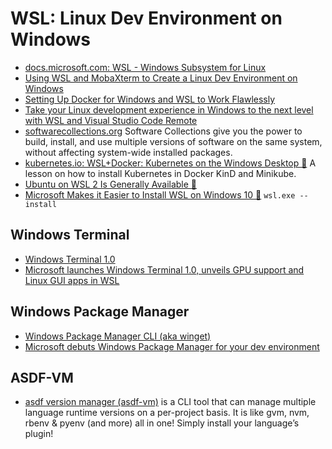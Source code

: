 # WSL: Linux Dev Environment on Windows
* [docs.microsoft.com: WSL - Windows Subsystem for Linux](https://docs.microsoft.com/windows/wsl/)
* [Using WSL and MobaXterm to Create a Linux Dev Environment on Windows](https://nickjanetakis.com/blog/using-wsl-and-mobaxterm-to-create-a-linux-dev-environment-on-windows)
* [Setting Up Docker for Windows and WSL to Work Flawlessly](https://nickjanetakis.com/blog/setting-up-docker-for-windows-and-wsl-to-work-flawlessly)
* [Take your Linux development experience in Windows to the next level with WSL and Visual Studio Code Remote](https://devblogs.microsoft.com/commandline/take-your-linux-development-experience-in-windows-to-the-next-level-with-wsl-and-visual-studio-code-remote/)
* [softwarecollections.org](https://www.softwarecollections.org) Software Collections give you the power to build, install, and use 
multiple versions of software on the same system, without affecting system-wide installed packages.
* [kubernetes.io: WSL+Docker: Kubernetes on the Windows Desktop 🌟](https://kubernetes.io/blog/2020/05/21/wsl-docker-kubernetes-on-the-windows-desktop/) A lesson on how to install Kubernetes in Docker KinD and Minikube.
* [Ubuntu on WSL 2 Is Generally Available 🌟](https://ubuntu.com/blog/ubuntu-on-wsl-2-is-generally-available)
* [Microsoft Makes it Easier to Install WSL on Windows 10 🌟](https://www.omgubuntu.co.uk/2020/06/microsoft-wsl-install-command) ```wsl.exe --install```

## Windows Terminal
- [Windows Terminal 1.0](https://devblogs.microsoft.com/commandline/windows-terminal-1-0/)
- [Microsoft launches Windows Terminal 1.0, unveils GPU support and Linux GUI apps in WSL](https://venturebeat.com/2020/05/19/microsoft-windows-terminal-wsl-gpu-support-linux-gui-apps/)

## Windows Package Manager
- [Windows Package Manager CLI (aka winget)](https://github.com/microsoft/winget-cli)
- [Microsoft debuts Windows Package Manager for your dev environment](https://venturebeat.com/2020/05/19/microsoft-windows-package-manager-powertoys/)

## ASDF-VM
- [asdf version manager (asdf-vm)](https://asdf-vm.com/) is a CLI tool that can manage multiple language runtime versions on a per-project basis. It is like gvm, nvm, rbenv & pyenv (and more) all in one! Simply install your language’s plugin! 